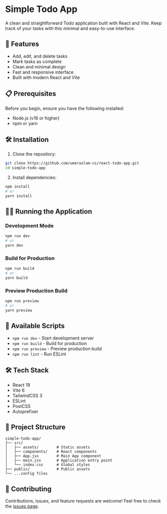 # Simple Todo App

A clean and straightforward Todo application built with React and Vite. Keep track of your tasks with this minimal and easy-to-use interface.

## 🚀 Features

- Add, edit, and delete tasks
- Mark tasks as complete
- Clean and minimal design
- Fast and responsive interface
- Built with modern React and Vite

## 📋 Prerequisites

Before you begin, ensure you have the following installed:

- Node.js (v16 or higher)
- npm or yarn

## 🛠️ Installation

1. Clone the repository:

```bash
git clone https://github.com/umaraslam-cs/react-todo-app.git
cd simple-todo-app
```

2. Install dependencies:

```bash
npm install
# or
yarn install
```

## 🏃‍♂️ Running the Application

### Development Mode

```bash
npm run dev
# or
yarn dev
```

### Build for Production

```bash
npm run build
# or
yarn build
```

### Preview Production Build

```bash
npm run preview
# or
yarn preview
```

## 🧪 Available Scripts

- `npm run dev` - Start development server
- `npm run build` - Build for production
- `npm run preview` - Preview production build
- `npm run lint` - Run ESLint

## 🛠️ Tech Stack

- React 19
- Vite 6
- TailwindCSS 3
- ESLint
- PostCSS
- Autoprefixer

## 📁 Project Structure

```
simple-todo-app/
├── src/
│   ├── assets/        # Static assets
│   ├── components/    # React components
│   ├── App.jsx        # Main App component
│   ├── main.jsx       # Application entry point
│   └── index.css      # Global styles
├── public/            # Public assets
└── ...config files
```

## 🤝 Contributing

Contributions, issues, and feature requests are welcome! Feel free to check the [issues page](https://github.com/yourusername/simple-todo-app/issues).
